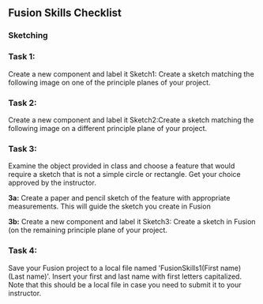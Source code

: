 ## Fusion Skills Checklist

### Sketching

### Task 1:

Create a new component and label it Sketch1: Create a sketch matching the following image on one of the principle planes of your project.

### Task 2:

Create a new component and label it Sketch2:Create a sketch matching the following image on a different principle plane of your project.


### Task 3:

Examine the object provided in class and choose a feature that would require a sketch that is not a simple circle or rectangle. Get your choice approved by the instructor.

**3a:** Create a paper and pencil sketch of the feature with appropriate measurements.  This will guide the sketch you create in Fusion

**3b:** Create a new component and label it Sketch3: Create a sketch in Fusion (on the remaining principle plane of your project.

### Task 4: 

Save your Fusion project to a local file named 'FusionSkills1(First name)(Last name)'. Insert your first and last name with first letters capitalized. Note that this should be a local file in case you need to submit it to your instructor.